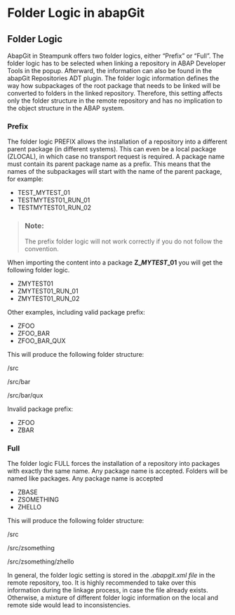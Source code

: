 <!-- loiodd894ad345a9492b87c802214f9e8bc9 -->

# Folder Logic in abapGit



<a name="loiodd894ad345a9492b87c802214f9e8bc9__section_fp2_qkx_kwb"/>

## Folder Logic

AbapGit in Steampunk offers two folder logics, either “Prefix” or “Full”. The folder logic has to be selected when linking a repository in ABAP Developer Tools in the popup. Afterward, the information can also be found in the abapGit Repositories ADT plugin. The folder logic information defines the way how subpackages of the root package that needs to be linked will be converted to folders in the linked repository. Therefore, this setting affects only the folder structure in the remote repository and has no implication to the object structure in the ABAP system.



### Prefix

The folder logic PREFIX allows the installation of a repository into a different parent package \(in different systems\). This can even be a local package \(ZLOCAL\), in which case no transport request is required. A package name must contain its parent package name as a prefix. This means that the names of the subpackages will start with the name of the parent package, for example:

-   TEST\_MYTEST\_01
-   TESTMYTEST01\_RUN\_01
-   TESTMYTEST01\_RUN\_02

> ### Note:  
> The prefix folder logic will not work correctly if you do not follow the convention.

When importing the content into a package **Z\_*****MYTEST*****\_01** you will get the following folder logic.

-   ZMYTEST01
-   ZMYTEST01\_RUN\_01
-   ZMYTEST01\_RUN\_02



Other examples, including valid package prefix:

-   ZFOO
-   ZFOO\_BAR
-   ZFOO\_BAR\_QUX

This will produce the following folder structure:

/src

/src/bar

/src/bar/qux



Invalid package prefix:

-   ZFOO
-   ZBAR



### Full

The folder logic FULL forces the installation of a repository into packages with exactly the same name. Any package name is accepted. Folders will be named like packages. Any package name is accepted

-   ZBASE
-   ZSOMETHING
-   ZHELLO



This will produce the following folder structure:

/src

/src/zsomething

/src/zsomething/zhello

In general, the folder logic setting is stored in the *.abapgit.xml file* in the remote repository, too. It is highly recommended to take over this information during the linkage process, in case the file already exists. Otherwise, a mixture of different folder logic information on the local and remote side would lead to inconsistencies.

